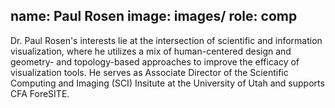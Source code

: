 name: Paul Rosen
image: images/
role: comp
---
Dr. Paul Rosen's interests lie at the intersection of scientific and information visualization, where he utilizes a mix of human-centered design and geometry- and topology-based approaches to improve the efficacy of visualization tools. He serves as Associate Director of the Scientific Computing and Imaging (SCI) Insitute at the University of Utah and supports CFA ForeSITE. 
